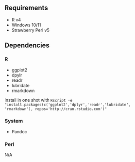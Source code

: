 ## Requirements

- R v4
- Windows 10/11
- Strawberry Perl v5

## Dependencies

### R

- ggplot2
- dpylr
- readr
- lubridate
- rmarkdown

Install in one shot with `Rscript -e "install.packages(c('ggplot2','dplyr','readr','lubridate', 'rmarkdown'), repos='http://cran.rstudio.com')"`

### System

- Pandoc

### Perl

N/A
